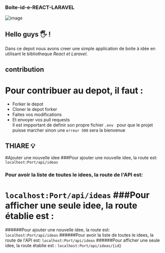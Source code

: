 ### Boite-id-e-REACT-LARAVEL
![image](https://user-images.githubusercontent.com/92308305/155700671-1105aaba-07c1-48f3-9a8b-770e12d6c8c3.png)

## Hello guys 🖐️ !

Dans ce depot nous avons creer une simple application de boite à idée en utilisant le bibliotheque *React et Laravel*.

## contribution

# Pour contribuer au depot, il faut : <br />
- Forker le depot <br />
- Cloner le depot forker <br />
- Faites vos modifications <br />
- Et envoyer vos pull requests <br />
Il est impportant de definir son propre fichier ``.env `` pour que le projet puisse marcher sinon une ``erreur 500`` sera la bienvenue
## THIARE 💡
#Ajouter une nouvelle idee
###Pour ajouter une nouvelle idee, la route est:
``localhost:Port/api/ideas``
### Pour avoir la liste de toutes le idees, la route de l'API est:
``localhost:Port/api/ideas`` 
###Pour afficher une seule idee, la route établie est :
=======
######Pour ajouter une nouvelle idee, la route est:
``localhost:Port/api/ideas``
######Pour avoir la liste de toutes le idees, la route de l'API est:
``localhost:Port/api/ideas``
######Pour afficher une seule idee, la route établie est :
``localhost:Port/api/ideas/{id}``


